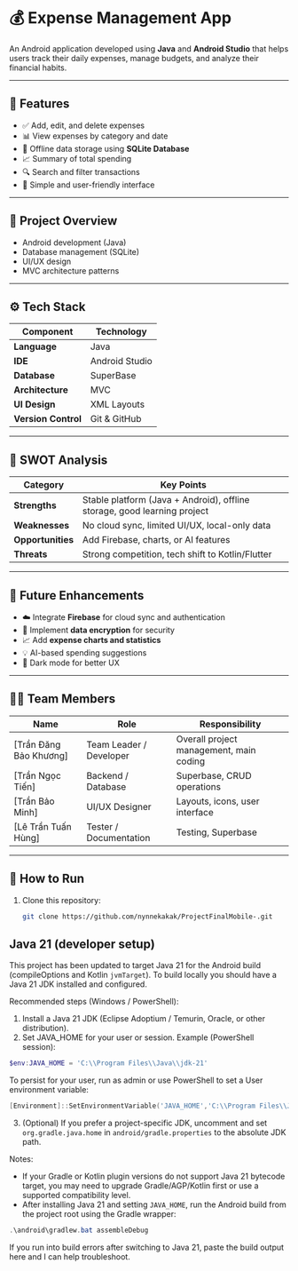 # 💰 Expense Management App

An Android application developed using **Java** and **Android Studio** that helps users track their daily expenses, manage budgets, and analyze their financial habits.

---

## 📱 Features

- ✅ Add, edit, and delete expenses  
- 📊 View expenses by category and date  
- 💾 Offline data storage using **SQLite Database**  
- 📈 Summary of total spending  
- 🔍 Search and filter transactions  
- 🧭 Simple and user-friendly interface  

---

## 🧠 Project Overview

- Android development (Java)
- Database management (SQLite)
- UI/UX design
- MVC architecture patterns

---

## ⚙️ Tech Stack

| Component | Technology |
|------------|-------------|
| **Language** | Java |
| **IDE** | Android Studio |
| **Database** | SuperBase |
| **Architecture** | MVC|
| **UI Design** | XML Layouts |
| **Version Control** | Git & GitHub |

---

## 🧩 SWOT Analysis

| **Category** | **Key Points** |
|---------------|----------------|
| **Strengths** | Stable platform (Java + Android), offline storage, good learning project |
| **Weaknesses** | No cloud sync, limited UI/UX, local-only data |
| **Opportunities** | Add Firebase, charts, or AI features |
| **Threats** | Strong competition, tech shift to Kotlin/Flutter |

---

## 🚀 Future Enhancements

- ☁️ Integrate **Firebase** for cloud sync and authentication  
- 🔐 Implement **data encryption** for security  
- 📈 Add **expense charts and statistics**  
- 💡 AI-based spending suggestions  
- 🌙 Dark mode for better UX  

---

## 🧑‍💻 Team Members

| Name | Role | Responsibility |
|------|------|----------------|
| [Trần Đăng Bảo Khương] | Team Leader / Developer | Overall project management, main coding |
| [Trần Ngọc Tiến] | Backend / Database | Superbase, CRUD operations |
| [Trần Bảo Minh] | UI/UX Designer | Layouts, icons, user interface |
| [Lê Trần Tuấn Hùng] | Tester / Documentation | Testing, Superbase |

---

## 🏁 How to Run

1. Clone this repository:
   ```bash
   git clone https://github.com/nynnekakak/ProjectFinalMobile-.git

## Java 21 (developer setup)

This project has been updated to target Java 21 for the Android build (compileOptions and Kotlin `jvmTarget`). To build locally you should have a Java 21 JDK installed and configured.

Recommended steps (Windows / PowerShell):

1. Install a Java 21 JDK (Eclipse Adoptium / Temurin, Oracle, or other distribution).
2. Set JAVA_HOME for your user or session. Example (PowerShell session):

```powershell
$env:JAVA_HOME = 'C:\\Program Files\\Java\\jdk-21'
``` 

To persist for your user, run as admin or use PowerShell to set a User environment variable:

```powershell
[Environment]::SetEnvironmentVariable('JAVA_HOME','C:\\Program Files\\Java\\jdk-21','User')
``` 

3. (Optional) If you prefer a project-specific JDK, uncomment and set `org.gradle.java.home` in `android/gradle.properties` to the absolute JDK path.

Notes:
- If your Gradle or Kotlin plugin versions do not support Java 21 bytecode target, you may need to upgrade Gradle/AGP/Kotlin first or use a supported compatibility level.
- After installing Java 21 and setting `JAVA_HOME`, run the Android build from the project root using the Gradle wrapper:

```powershell
.\android\gradlew.bat assembleDebug
```

If you run into build errors after switching to Java 21, paste the build output here and I can help troubleshoot.
